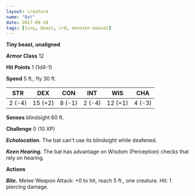 ```yaml
---
layout: creature
name: "Bat"
date: 2017-09-10
tags: [tiny, beast, cr0, monster-manual]
---
```


**Tiny beast, unaligned**

**Armor Class** 12

**Hit Points** 1 (1d4-1)

**Speed** 5 ft., fly 30 ft.

|   STR   |   DEX   |   CON   |   INT   |   WIS   |   CHA   |
|:-----:|:-----:|:-----:|:-----:|:-----:|:-----:|
| 2 (-4) | 15 (+2) | 8 (-1) | 2 (-4) | 12 (+1) | 4 (-3) |

**Senses** blindsight 60 ft.

**Challenge** 0 (10 XP)

***Echolocation.*** The bat can't use its blindsight while deafened.

***Keen Hearing.*** The bat has advantage on Wisdom (Perception) checks that rely on hearing.

**Actions**

***Bite.*** Melee Weapon Attack: +0 to hit, reach 5 ft., one creature. Hit: 1 piercing damage.


